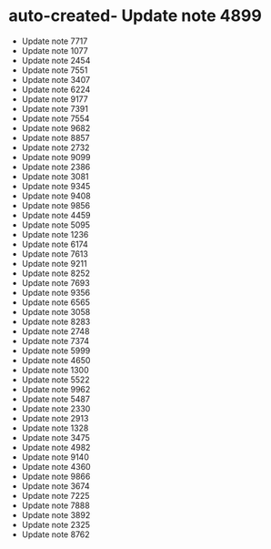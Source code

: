 # auto-created- Update note 4899
- Update note 7717
- Update note 1077
- Update note 2454
- Update note 7551
- Update note 3407
- Update note 6224
- Update note 9177
- Update note 7391
- Update note 7554
- Update note 9682
- Update note 8857
- Update note 2732
- Update note 9099
- Update note 2386
- Update note 3081
- Update note 9345
- Update note 9408
- Update note 9856
- Update note 4459
- Update note 5095
- Update note 1236
- Update note 6174
- Update note 7613
- Update note 9211
- Update note 8252
- Update note 7693
- Update note 9356
- Update note 6565
- Update note 3058
- Update note 8283
- Update note 2748
- Update note 7374
- Update note 5999
- Update note 4650
- Update note 1300
- Update note 5522
- Update note 9962
- Update note 5487
- Update note 2330
- Update note 2913
- Update note 1328
- Update note 3475
- Update note 4982
- Update note 9140
- Update note 4360
- Update note 9866
- Update note 3674
- Update note 7225
- Update note 7888
- Update note 3892
- Update note 2325
- Update note 8762
